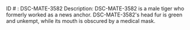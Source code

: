 ID # : DSC-MATE-3582
Description: DSC-MATE-3582 is a male tiger who formerly worked as a news anchor. DSC-MATE-3582's head fur is green and unkempt, while its mouth is obscured by a medical mask.